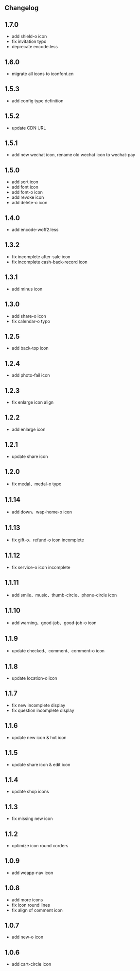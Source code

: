 ## Changelog

## 1.7.0

- add shield-o icon
- fix invitation typo
- deprecate encode.less

## 1.6.0

- migrate all icons to iconfont.cn

## 1.5.3

- add config type definition

## 1.5.2

- update CDN URL

## 1.5.1

- add new wechat icon, rename old wechat icon to wechat-pay

## 1.5.0

- add sort icon
- add font icon
- add font-o icon
- add revoke icon
- add delete-o icon

## 1.4.0

- add encode-woff2.less

## 1.3.2

- fix incomplete after-sale icon
- fix incomplete cash-back-record icon

## 1.3.1

- add minus icon

## 1.3.0

- add share-o icon
- fix calendar-o typo

## 1.2.5

- add back-top icon

## 1.2.4

- add photo-fail icon

## 1.2.3

- fix enlarge icon align

## 1.2.2

- add enlarge icon

## 1.2.1

- update share icon

## 1.2.0

- fix medal、medal-o typo

## 1.1.14

- add down、wap-home-o icon

## 1.1.13

- fix gift-o、refund-o icon incomplete

## 1.1.12

- fix service-o icon incomplete

## 1.1.11

- add smile、music、thumb-circle、phone-circle icon

## 1.1.10

- add warning、good-job、good-job-o icon

## 1.1.9

- update checked、comment、comment-o icon

## 1.1.8

- update location-o icon

## 1.1.7

- fix new incomplete display
- fix question incomplete display

## 1.1.6

- update new icon & hot icon

## 1.1.5

- update share icon & edit icon

## 1.1.4

- update shop icons

## 1.1.3

- fix missing new icon

## 1.1.2

- optimize icon round corders

## 1.0.9

- add weapp-nav icon

## 1.0.8

- add more icons
- fix icon round lines
- fix align of comment icon

## 1.0.7

- add new-o icon

## 1.0.6

- add cart-circle icon
